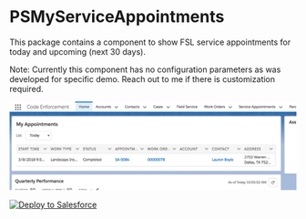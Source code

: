 # PSMyServiceAppointments

This package contains a component to show FSL service appointments for today and upcoming (next 30 days).

Note: Currently this component has no configuration parameters as was developed for specific demo. Reach out to me if there is customization required.

![alt text](https://github.com/thedges/PSMyServiceAppointments/blob/master/PSMyServiceAppointments.gif "Sample Image")

<a href="https://githubsfdeploy.herokuapp.com">
  <img alt="Deploy to Salesforce"
       src="https://raw.githubusercontent.com/afawcett/githubsfdeploy/master/deploy.png">
</a>
